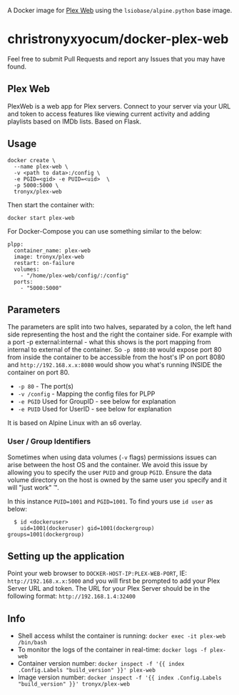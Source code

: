 A Docker image for [Plex Web](https://github.com/banjoanton/plex-web) using the `lsiobase/alpine.python` base image.

# christronyxyocum/docker-plex-web

Feel free to submit Pull Requests and report any Issues that you may have found.

## Plex Web

PlexWeb is a web app for Plex servers. Connect to your server via your URL and token to access features like viewing current activity and adding playlists based on IMDb lists. Based on Flask.

## Usage

```
docker create \
  --name plex-web \
  -v <path to data>:/config \
  -e PGID=<gid> -e PUID=<uid>  \
  -p 5000:5000 \
  tronyx/plex-web
```

Then start the container with:

```
docker start plex-web
```

For Docker-Compose you can use something similar to the below:

```
plpp:
  container_name: plex-web
  image: tronyx/plex-web
  restart: on-failure
  volumes:
    - "/home/plex-web/config/:/config"
  ports:
    - "5000:5000"
```

## Parameters

The parameters are split into two halves, separated by a colon, the left hand side representing the host and the right the container side. For example with a port -p external:internal - what this shows is the port mapping from internal to external of the container. So `-p 8080:80` would expose port 80 from inside the container to be accessible from the host's IP on port 8080 and `http://192.168.x.x:8080` would show you what's running INSIDE the container on port 80.

* `-p 80` - The port(s)
* `-v /config` - Mapping the config files for PLPP
* `-e PGID` Used for GroupID - see below for explanation
* `-e PUID` Used for UserID - see below for explanation

It is based on Alpine Linux with an s6 overlay.

### User / Group Identifiers

Sometimes when using data volumes (`-v` flags) permissions issues can arise between the host OS and the container. We avoid this issue by allowing you to specify the user `PUID` and group `PGID`. Ensure the data volume directory on the host is owned by the same user you specify and it will "just work" ™.

In this instance `PUID=1001` and `PGID=1001`. To find yours use `id user` as below:

```
  $ id <dockeruser>
    uid=1001(dockeruser) gid=1001(dockergroup) groups=1001(dockergroup)
```

## Setting up the application

Point your web browser to `DOCKER-HOST-IP:PLEX-WEB-PORT`, IE: `http://192.168.x.x:5000` and you will first be prompted to add your Plex Server URL and token. The URL for your Plex Server should be in the following format: `http://192.168.1.4:32400`

## Info

* Shell access whilst the container is running: `docker exec -it plex-web /bin/bash`
* To monitor the logs of the container in real-time: `docker logs -f plex-web`
* Container version number: `docker inspect -f '{{ index .Config.Labels "build_version" }}' plex-web`
* Image version number: `docker inspect -f '{{ index .Config.Labels "build_version" }}' tronyx/plex-web`
